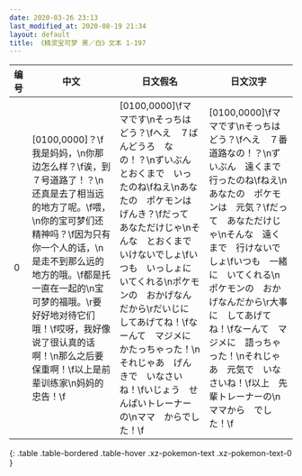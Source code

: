 ```yaml
---
date: 2020-03-26 23:13
last_modified_at: 2020-08-19 21:34
layout: default
title: 《精灵宝可梦 黑／白》文本 1-197
---
```

| 编号 | 中文 | 日文假名 | 日文汉字 |
| ---- | ---- | ---- | --- |
| 0 | [0100,0000]？\f我是妈妈，\n你那边怎么样？\f诶，到７号道路了！？\n还真是去了相当远的地方了呢。\f喂，\n你的宝可梦们还精神吗？\f因为只有你一个人的话，\n是走不到那么远的地方的哦。\f都是托一直在一起的\n宝可梦的福哦。\r要好好地对待它们哦！\f哎呀，我好像说了很认真的话啊！\n那么之后要保重啊！\f以上是前辈训练家\n妈妈的忠告！\f | [0100,0000]\fママです\nそっちは　どう？\fへえ　７ばんどうろ　なの！？\nずいぶん　とおくまで　いったのね\fねえ\nあなたの　ポケモンは　げんき？\fだって　あなただけじゃ\nそんな　とおくまで　いけないでしょ\fいつも　いっしょに　いてくれる\nポケモンの　おかげなんだから\rだいじに　してあげてね！\fなーんて　マジメに　かたっちゃった！\nそれじゃあ　げんきで　いなさいね！\fいじょう　せんぱいトレーナーの\nママ　からでした！\f | [0100,0000]\fママです\nそっちは　どう？\fへえ　７番道路なの！？\nずいぶん　遠くまで　行ったのね\fねえ\nあなたの　ポケモンは　元気？\fだって　あなただけじゃ\nそんな　遠くまで　行けないでしょ\fいつも　一緒に　いてくれる\nポケモンの　おかげなんだから\r大事に　してあげてね！\fなーんて　マジメに　語っちゃった！\nそれじゃあ　元気で　いなさいね！\f以上　先輩トレーナーの\nママから　でした！\f |
{: .table .table-bordered .table-hover .xz-pokemon-text .xz-pokemon-text-0 }